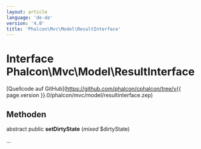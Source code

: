 ```yaml
---
layout: article
language: 'de-de'
version: '4.0'
title: 'Phalcon\Mvc\Model\ResultInterface'
---
```

# Interface **Phalcon\Mvc\Model\ResultInterface**

[Quellcode auf GitHub](https://github.com/phalcon/cphalcon/tree/v{{ page.version }}.0/phalcon/mvc/model/resultinterface.zep)

## Methoden

abstract public **setDirtyState** (*mixed* $dirtyState)

...